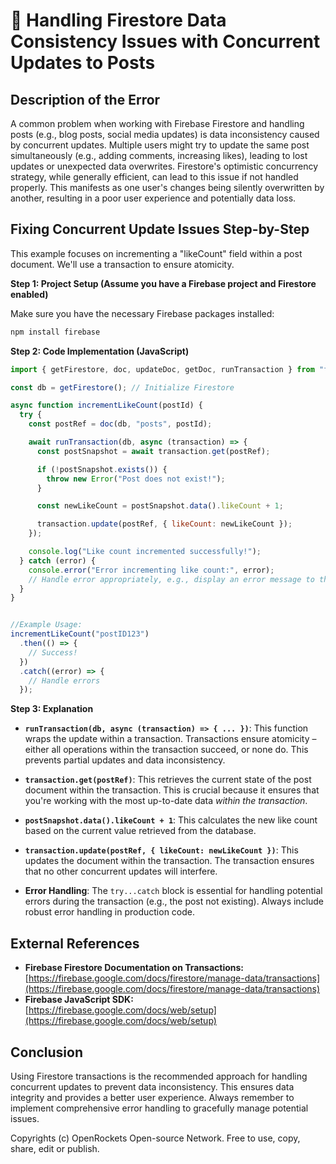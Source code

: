# 🐞 Handling Firestore Data Consistency Issues with Concurrent Updates to Posts


## Description of the Error

A common problem when working with Firebase Firestore and handling posts (e.g., blog posts, social media updates) is data inconsistency caused by concurrent updates.  Multiple users might try to update the same post simultaneously (e.g., adding comments, increasing likes), leading to lost updates or unexpected data overwrites.  Firestore's optimistic concurrency strategy, while generally efficient, can lead to this issue if not handled properly.  This manifests as one user's changes being silently overwritten by another, resulting in a poor user experience and potentially data loss.

## Fixing Concurrent Update Issues Step-by-Step

This example focuses on incrementing a "likeCount" field within a post document. We'll use a transaction to ensure atomicity.

**Step 1: Project Setup (Assume you have a Firebase project and Firestore enabled)**

Make sure you have the necessary Firebase packages installed:

```bash
npm install firebase
```

**Step 2:  Code Implementation (JavaScript)**

```javascript
import { getFirestore, doc, updateDoc, getDoc, runTransaction } from "firebase/firestore";

const db = getFirestore(); // Initialize Firestore

async function incrementLikeCount(postId) {
  try {
    const postRef = doc(db, "posts", postId);

    await runTransaction(db, async (transaction) => {
      const postSnapshot = await transaction.get(postRef);

      if (!postSnapshot.exists()) {
        throw new Error("Post does not exist!");
      }

      const newLikeCount = postSnapshot.data().likeCount + 1;

      transaction.update(postRef, { likeCount: newLikeCount });
    });

    console.log("Like count incremented successfully!");
  } catch (error) {
    console.error("Error incrementing like count:", error);
    // Handle error appropriately, e.g., display an error message to the user.
  }
}


//Example Usage:
incrementLikeCount("postID123")
  .then(() => {
    // Success!
  })
  .catch((error) => {
    // Handle errors
  });

```

**Step 3: Explanation**

* **`runTransaction(db, async (transaction) => { ... })`**: This function wraps the update within a transaction.  Transactions ensure atomicity – either all operations within the transaction succeed, or none do.  This prevents partial updates and data inconsistency.

* **`transaction.get(postRef)`**: This retrieves the current state of the post document within the transaction.  This is crucial because it ensures that you're working with the most up-to-date data *within the transaction*.

* **`postSnapshot.data().likeCount + 1`**: This calculates the new like count based on the current value retrieved from the database.

* **`transaction.update(postRef, { likeCount: newLikeCount })`**: This updates the document within the transaction. The transaction ensures that no other concurrent updates will interfere.

* **Error Handling**: The `try...catch` block is essential for handling potential errors during the transaction (e.g., the post not existing).  Always include robust error handling in production code.


## External References

* **Firebase Firestore Documentation on Transactions:** [https://firebase.google.com/docs/firestore/manage-data/transactions](https://firebase.google.com/docs/firestore/manage-data/transactions)
* **Firebase JavaScript SDK:** [https://firebase.google.com/docs/web/setup](https://firebase.google.com/docs/web/setup)


## Conclusion

Using Firestore transactions is the recommended approach for handling concurrent updates to prevent data inconsistency. This ensures data integrity and provides a better user experience.  Always remember to implement comprehensive error handling to gracefully manage potential issues.


Copyrights (c) OpenRockets Open-source Network. Free to use, copy, share, edit or publish.

